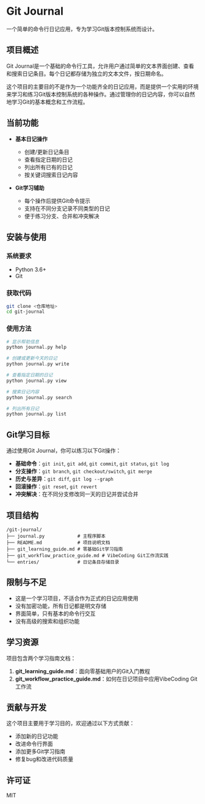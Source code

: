 # Git Journal

一个简单的命令行日记应用，专为学习Git版本控制系统而设计。

## 项目概述

Git Journal是一个基础的命令行工具，允许用户通过简单的文本界面创建、查看和搜索日记条目。每个日记都存储为独立的文本文件，按日期命名。

这个项目的主要目的不是作为一个功能齐全的日记应用，而是提供一个实用的环境来学习和练习Git版本控制系统的各种操作。通过管理你的日记内容，你可以自然地学习Git的基本概念和工作流程。

## 当前功能

- **基本日记操作**
  - 创建/更新日记条目
  - 查看指定日期的日记
  - 列出所有已有的日记
  - 按关键词搜索日记内容

- **Git学习辅助**
  - 每个操作后提供Git命令提示
  - 支持在不同分支记录不同类型的日记
  - 便于练习分支、合并和冲突解决

## 安装与使用

### 系统要求

- Python 3.6+
- Git

### 获取代码

```bash
git clone <仓库地址>
cd git-journal
```

### 使用方法

```bash
# 显示帮助信息
python journal.py help

# 创建或更新今天的日记
python journal.py write

# 查看指定日期的日记
python journal.py view

# 搜索日记内容
python journal.py search

# 列出所有日记
python journal.py list
```

## Git学习目标

通过使用Git Journal，你可以练习以下Git操作：

- **基础命令**：`git init`, `git add`, `git commit`, `git status`, `git log`
- **分支操作**：`git branch`, `git checkout/switch`, `git merge`
- **历史与差异**：`git diff`, `git log --graph`
- **回滚操作**：`git reset`, `git revert`
- **冲突解决**：在不同分支修改同一天的日记并尝试合并

## 项目结构

```
/git-journal/
├── journal.py            # 主程序脚本
├── README.md             # 项目说明文档
├── git_learning_guide.md # 零基础Git学习指南
├── git_workflow_practice_guide.md # VibeCoding Git工作流实践
└── entries/              # 日记条目存储目录
```

## 限制与不足

- 这是一个学习项目，不适合作为正式的日记应用使用
- 没有加密功能，所有日记都是明文存储
- 界面简单，只有基本的命令行交互
- 没有高级的搜索和组织功能

## 学习资源

项目包含两个学习指南文档：

1. **git_learning_guide.md**：面向零基础用户的Git入门教程
2. **git_workflow_practice_guide.md**：如何在日记项目中应用VibeCoding Git工作流

## 贡献与开发

这个项目主要用于学习目的，欢迎通过以下方式贡献：

- 添加新的日记功能
- 改进命令行界面
- 添加更多Git学习指南
- 修复bug和改进代码质量

## 许可证

MIT 